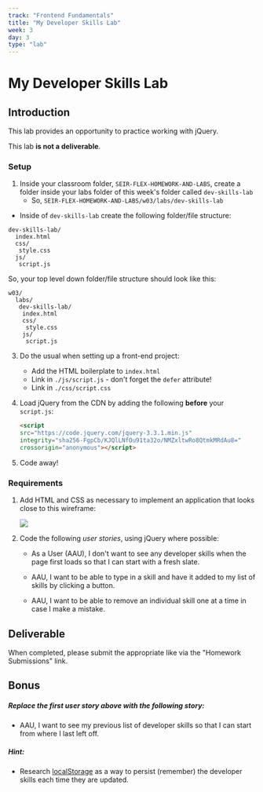 ```yaml
---
track: "Frontend Fundamentals"
title: "My Developer Skills Lab"
week: 3
day: 3
type: "lab"
---
```


# My Developer Skills Lab

## Introduction

This lab provides an opportunity to practice working with jQuery.

This lab **is not a deliverable**.


### Setup  

1. Inside your classroom folder, `SEIR-FLEX-HOMEWORK-AND-LABS`, create a folder inside your labs folder of this week's folder called `dev-skills-lab`
	- So, `SEIR-FLEX-HOMEWORK-AND-LABS/w03/labs/dev-skills-lab`

- Inside of `dev-skills-lab` create the following folder/file structure:

```shell
dev-skills-lab/
  index.html
  css/
   style.css
  js/
   script.js
```

So, your top level down folder/file structure should look like this:

```shell
w03/
  labs/
   dev-skills-lab/
    index.html
    css/
     style.css
    js/
     script.js
```

3. Do the usual when setting up a front-end project:
	- Add the HTML boilerplate to `index.html`
	- Link in `./js/script.js` - don't forget the `defer` attribute!
	- Link in `./css/script.css`

4. Load jQuery from the CDN by adding the following **before** your `script.js`:
	
	```html
	<script
	src="https://code.jquery.com/jquery-3.3.1.min.js"
	integrity="sha256-FgpCb/KJQlLNfOu91ta32o/NMZxltwRo8QtmkMRdAu8="
	crossorigin="anonymous"></script>
	```

5. Code away!

### Requirements

1. Add HTML and CSS as necessary to implement an application that looks close to this wireframe:

	<img src="https://i.imgur.com/k06ZMEN.png">
	
2. Code the following _user stories_, using jQuery where possible:

	- As a User (AAU), I don't want to see any developer skills when the page first loads so that I can start with a fresh slate.

	- AAU, I want to be able to type in a skill and have it added to my list of skills by clicking a button.

	- AAU, I want to be able to remove an individual skill one at a time in case I make a mistake.

## Deliverable

When completed, please submit the appropriate like via the "Homework Submissions" link. 

## Bonus

##### Replace the first user story above with the following story:

- AAU, I want to see my previous list of developer skills so that I can start from where I last left off.

##### Hint:

- Research [localStorage](https://developer.mozilla.org/en-US/docs/Web/API/Window/localStorage) as a way to persist (remember) the developer skills each time they are updated.

